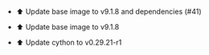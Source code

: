 - ⬆ Update base image to v9.1.8 and dependencies (#41)

* ⬆ Update base image to v9.1.8

* ⬆ Update cython to v0.29.21-r1
